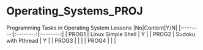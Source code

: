 # Operating_Systems_PROJ
Programming Tasks in Operating System Lessons
|No|Content|Y/N|
|:--------:|:--------:|:--------:|
| PROG1 | Linux Simple Shell | Y |
| PROG2 | Sudoku with Pthread | Y |
| PROG3 | | |
| PROG4 | | |

